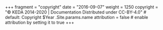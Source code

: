 +++
fragment = "copyright"
date = "2016-09-07"
weight = 1250
copyright = "© KEDA 2014-2020 | Documentation Distributed under CC-BY-4.0" # default: Copyright $Year .Site.params.name
attribution = false # enable attribution by setting it to true
+++
